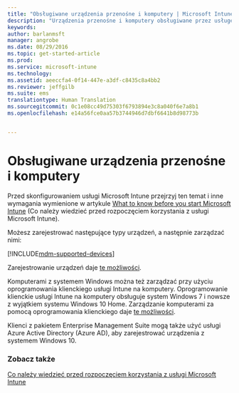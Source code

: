 ```yaml
---
title: "Obsługiwane urządzenia przenośne i komputery | Microsoft Intune"
description: "Urządzenia przenośne i komputery obsługiwane przez usługę Intune"
keywords: 
author: barlanmsft
manager: angrobe
ms.date: 08/29/2016
ms.topic: get-started-article
ms.prod: 
ms.service: microsoft-intune
ms.technology: 
ms.assetid: aeeccfa4-0f14-447e-a3df-c8435c8a4bb2
ms.reviewer: jeffgilb
ms.suite: ems
translationtype: Human Translation
ms.sourcegitcommit: 0c1e08cc49d75303f6793894e3c8a040f6e7a8b1
ms.openlocfilehash: e14a56fce0aa57b3744946d7dbf6641b8d98773b


---
```


# Obsługiwane urządzenia przenośne i komputery

Przed skonfigurowaniem usługi Microsoft Intune przejrzyj ten temat i inne wymagania wymienione w artykule [What to know before you start Microsoft Intune](what-to-know-before-you-start-microsoft-intune.md) (Co należy wiedzieć przed rozpoczęciem korzystania z usługi Microsoft Intune).

Możesz zarejestrować następujące typy urządzeń, a następnie zarządzać nimi:

[!INCLUDE[mdm-supported-devices](../includes/mdm-supported-devices.md)]

Zarejestrowanie urządzeń daje [te możliwości](/Intune/get-started/choose-how-to-manage-devices).

Komputerami z systemem Windows można też zarządzać przy użyciu oprogramowania klienckiego usługi Intune na komputery. Oprogramowanie klienckie usługi Intune na komputery obsługuje system Windows 7 i nowsze z wyjątkiem systemu Windows 10 Home. Zarządzanie komputerami za pomocą oprogramowania klienckiego daje [te możliwości](/Intune/).

Klienci z pakietem Enterprise Management Suite mogą także użyć usługi Azure Active Directory (Azure AD), aby zarejestrować urządzenia z systemem Windows 10.

### Zobacz także
[Co należy wiedzieć przed rozpoczęciem korzystania z usługi Microsoft Intune](what-to-know-before-you-start-microsoft-intune.md)



<!--HONumber=Sep16_HO1-->


